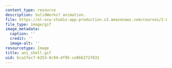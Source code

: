 ```yaml
---
content_type: resource
description: SolidWorks? animation.
file: https://ol-ocw-studio-app-production.s3.amazonaws.com/courses/2-000-how-and-why-machines-work-spring-2002/bca1fec762538c94df95ce8b6271f831_ani_shell.gif
file_type: image/gif
image_metadata:
  caption: ''
  credit: ''
  image-alt: ''
resourcetype: Image
title: ani_shell.gif
uid: bca1fec7-6253-8c94-df95-ce8b6271f831
---
```


